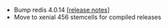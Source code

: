 * Bump redis 4.0.14 [[release notes](https://raw.githubusercontent.com/antirez/redis/4.0/00-RELEASENOTES)]
* Move to xenial 456 stemcells for compiled releases